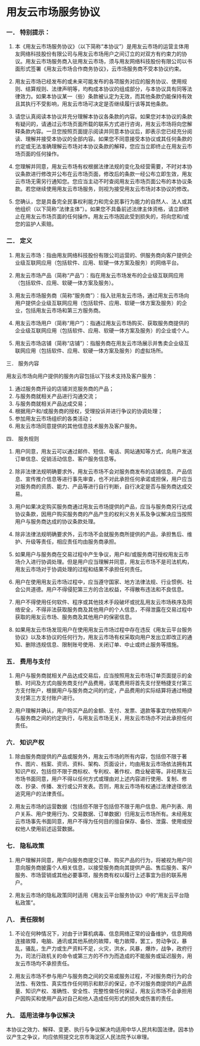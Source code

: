 # 用友云市场服务协议

### 一．	特别提示：

1.	本《用友云市场服务协议》（以下简称“本协议”）是用友云市场的运营主体用友网络科技股份有限公司与用友云市场用户之间订立的对双方有约束力的协议。用友云市场服务商入驻用友云市场，须与用友网络科技股份有限公司以书面形式签署《用友云市场合作商务协议》，云市场服务商不受本协议约束。

2.	用友云市场已经发布的或未来可能发布的各项服务对应的服务协议、使用规则、结算规则、法律声明等，均构成本协议的组成部分，与本协议具有同等法律效力。如果本协议某一（些）条款被认定为无效，而其他条款仍能保持有效且其执行不受影响，用友云市场可决定是否继续履行该等其他条款。

3.	请您认真阅读本协议并充分理解本协议各条款的内容。如果您对本协议的条款有疑问的，请通过云市场页面所载的联系方式进行咨询，用友云市场将向您解释条款内容。一旦您按照页面提示阅读并同意本协议后，即表示您已经充分阅读、理解并接受本协议的全部内容。如果您不同意接受本协议或其任何条款的约定或无法准确理解云市场对本协议条款的解释，您应当立即终止在用友云市场页面的任何操作。

4.	您理解并同意，用友云市场有权根据法律法规的变化及经营需要，不时对本协议条款进行修改并公布在云市场页面，修改后的条款一经公布立即生效，用友云市场无需另行通知您。您应当主动不时查阅用友云市场页面公布的本协议条款。若您继续使用用友云市场服务，则视为接受用友云市场对本协议的修改。

5.	您确认，您是具备完全民事权利能力和完全民事行为能力的自然人、法人或其他组织（以下简称“法律主体”）。如果您不具备前述法律主体资格，请立即终止在用友云市场页面的任何操作。用友云市场因此受到损失的，将向您和/或您的监护人索赔。

### 二．	定义

1.	用友云市场：指由用友网络科技股份有限公司运营的、供服务商向客户提供企业级互联网应用（包括软件、应用、软硬一体方案及服务）的网络平台。

2.	用友云市场产品（简称“产品”）：指在用友云市场发布的企业级互联网应用（包括软件、应用、软硬一体方案及服务）。

3.	用友云市场服务商（简称“服务商”）：指入驻用友云市场，通过用友云市场向用户提供企业级互联网应用（包括软件、应用、软硬一体方案及服务）的企业，包括用友云市场和第三方服务商。

4.	用友云市场用户（简称“用户”）：指通过用友云市场购买、获取服务商提供的企业级互联网应用（包括软件、应用、软硬一体方案及服务）的企业或个人。

5.	用友云市场店铺（简称“店铺”）：指服务商在用友云市场展示并售卖企业级互联网应用（包括软件、应用、软硬一体方案及服务）的虚拟场所。

三．	服务内容

用友云市场向用户提供的服务内容包括以下技术支持及客户服务：

1.	通过服务商开设的店铺浏览服务商的产品；
2.	与服务商就相关产品进行沟通交流；
3.	与服务商就相关产品达成交易；
4.	根据用户和/或服务商的授权，受理投诉并进行争议的协调处理；
5.	参加用友云市场组织的各类活动；
6.	用友云市场同意提供的其他信息技术服务及客户服务。

四．	服务规则

1.	用户同意，用友云可以通过邮件、短信、电话、网站通知等方式，向用户发送订单信息、促销活动信息、客户服务信息等。

2.	除非法律法规明确要求外，用友云市场不会对服务商发布的店铺信息、产品信息、宣传推介信息等进行事先审查，也不对此承担任何承诺或担保，用户应当对服务商的资质、能力、产品等进行自行判断，自行决定是否与服务商达成交易。

3.	用户如果决定购买服务商通过用友云市场提供的产品，应当与服务商另行达成协议条款，因用户购买服务商的产品产生的权利义务关系及争议解决应当按照用户与服务商达成的协议条款处理。

4.	除非法律法规明确要求外，云市场不会就服务商所提供的产品，承担售后、维护、升级等责任，相应责任均由服务商承担。

5.	如果用户与服务商在交易过程中产生争议，用户和/或服务商可授权用友云市场介入进行协调处理。但是用户应当理解并同意，用友云市场不是司法机构，用友云市场对于协调处理的过程和结果不承担任何责任。

6.	用户在使用用友云市场过程中，应当遵守国家、地方法律法规、行业惯例、社会公共道德。用户不得侵犯第三方的合法权益，不得散布违法和不良信息。

7.	用户不得使用任何软件、程序或其他技术手段破坏或扰乱用友云市场秩序及网络安全，不得非法获取服务商及其他用户的个人信息，不得泄露在交易过程中获取的用友云市场、服务商及其他用户的保密信息。

8.	如果用友云市场发现用户在使用用友云市场过程中存在违反《用友云平台服务协议》以及本协议的任何行为，用友云市场有权采取向用户发出立即改正的通知、删除违规信息、限制账号使用、关闭订单、中止或终止服务等措施。

### 五．	费用与支付

1.	用户与服务商就相关产品达成交易后，应当按照用友云市场订单页面提示的金额、时间及方式向服务商支付产品费用，该笔费用将首先支付至畅捷支付第三方支付账户，根据用户与服务商之间的约定，产品费用的实际结算将通过畅捷支付第三方支付账户进行。

2.	用户理解并确认，用户购买产品的金额、支付、发票、退款等事宜均依照用户与服务商之间的约定执行，与用友云市场无关，用友云市场亦不对此承担任何责任。

### 六．	知识产权

1.	除由服务商提供的产品或服务外，用友云市场的所有内容，包括但不限于著作、图片、档案、资讯、资料、架构、页面设计，均由用友云市场依法拥有其知识产权，包括但不限于商标权、专利权、著作权、商业秘密等。非经用友云市场书面同意，用户不得以任何方式或理由对上述内容进行使用、复制、修改、抄录、传播、发行或公开发表。否则，用友云市场有权通过法律途径依法追究用户的法律责任。

2.	用友云市场的运营数据（包括但不限于包括但不限于用户信息、用户列表、用户关系、用户使用行为、交易数据、订单数据）归用友云市场所有。未经用友云市场事先书面同意，用户不得为任何目的擅自保存、备份、泄露、使用或授权他人使用前述运营数据。

### 七．	隐私政策

1.	用户理解并同意，用户向服务商提交订单、购买产品的行为，将被视为用户同意向服务商披露个人相关信息，以接受服务商向其提供产品、售后服务、客户服务、市场营销或其他必要事项，服务商有权以履行上述事宜为目的联系用户。

2.	用友云市场的隐私政策同时适用《用友云平台服务协议》中的“用友云平台隐私政策”。

### 八．	责任限制

1.	不论在何种情况下，对由于计算机病毒、信息网络正常的设备维护，信息网络连接故障，电脑、通讯或其他系统的故障，电力故障，罢工，劳动争议，暴乱，骚乱，生产力或生产资料不足，火灾，洪水，风暴，爆炸，战争，政府行为，司法行政机关的命令或第三方的不作为而造成的不能服务或延迟服务，用友云市场均不承担责任。

2.	用友云市场不参与用户与服务商之间的交易或服务过程，不对服务商行为的合法性、有效性、真实性作任何明示和默示的保证，亦不对服务商提供的产品质量、知识产权、准确性、安全性、完整性做任何保证，用友云市场不会承担用户因购买和使用产品对自己和他人造成任何形式的损失或伤害的责任。

### 九．	适用法律与争议解决

本协议之效力、解释、变更、执行与争议解决均适用中华人民共和国法律。因本协议产生之争议，均应依照提交北京市海淀区人民法院予以审理。



